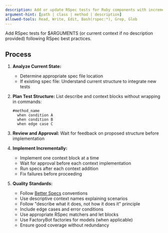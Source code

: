 ```yaml
---
description: Add or update RSpec tests for Ruby components with incremental approval workflow
argument-hint: [path | class | method | description]
allowed-tools: Read, Write, Edit, Bash(rspec:*), Grep, Glob
---
```


Add RSpec tests for $ARGUMENTS (or current context if no description provided) following RSpec best practices.

## Process

1. **Analyze Current State:**
   - Determine appropriate spec file location
   - If existing spec file: Understand current structure to integrate new tests

2. **Plan Test Structure:** List describe and context blocks without wrapping in commands:

   ```
   #method_name
     when condition A
     when condition B
     when edge case C
   ```

3. **Review and Approval:** Wait for feedback on proposed structure before implementation

4. **Implement Incrementally:**
   - Implement one context block at a time
   - Wait for approval before each context implementation
   - Run specs after each context addition
   - Fix failures before proceeding

5. **Quality Standards:**
   - Follow [Better Specs](https://www.betterspecs.org/) conventions
   - Use descriptive context names explaining scenarios
   - Follow "describe what it does, not how it does it" principle
   - Include edge cases and error conditions
   - Use appropriate RSpec matchers and let blocks
   - Use FactoryBot factories for models (when applicable)
   - Ensure good coverage without redundancy
